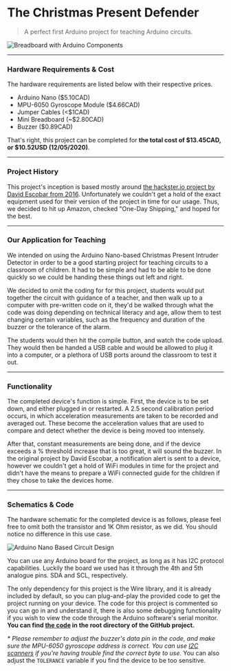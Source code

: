 # The Christmas Present Defender
> A perfect first Arduino project for teaching Arduino circuits.

![Breadboard with Arduino Components](https://i.imgur.com/bdLpcQq.png)

___
### Hardware Requirements & Cost
The hardware requirements are listed below with their respective prices.
* Arduino Nano ($5.10CAD)
* MPU-6050 Gyroscope Module ($4.66CAD)
* Jumper Cables (<$1CAD)
* Mini Breadboard (~$2.80CAD)
* Buzzer ($0.89CAD)

That's right, this project can be completed for **the total cost of $13.45CAD, or $10.52USD (12/05/2020)**.
___
### Project History
This project's inception is based mostly around [the hackster.io project by David Escobar from 2016](https://www.hackster.io/daescobar/christmas-presents-intruder-detector-f10581). Unfortunately we couldn't get a hold of the exact equipment used for their version of the project in time for our usage. Thus, we decided to hit up Amazon, checked "One-Day Shipping," and hoped for the best.

___
### Our Application for Teaching
We intended on using the Arduino Nano-based Christmas Present Intruder Detector in order to be a good starting project for teaching circuits to a classroom of children. It had to be simple and had to be able to be done quickly so we could be handing these things out left and right.

We decided to omit the coding for for this project, students would put together the circuit with guidance of a teacher, and then walk up to a computer with pre-written code on it, they'd be walked through what the code was doing depending on technical literacy and age, allow them to test changing certain variables, such as the frequency and duration of the buzzer or the tolerance of the alarm. 

The students would then hit the compile button, and watch the code upload. They would then be handed a USB cable and would be allowed to plug it into a computer, or a plethora of USB ports around the classroom to test it out.

___
### Functionality

The completed device's function is simple. First, the device is to be set down, and either plugged in or restarted. A 2.5 second calibration period occurs, in which acceleration measurements are taken to be recorded and averaged out. These become the acceleration values that are used to compare and detect whether the device is being moved too intensely.

After that, constant measurements are being done, and if the device exceeds a % threshold increase that is too great, it will sound the buzzer. In the original project by David Escobar, a notification alert is sent to a device, however we couldn't get a hold of WiFi modules in time for the project and didn't have the means to prepare a WiFi connected guide for the children if they chose to take the devices home. 

___

### Schematics & Code

The hardware schematic for the completed device is as follows, please feel free to omit both the transistor and 1K Ohm resistor, as we did. You should notice no difference in this use case.

![Arduino Nano Based Circuit Design](https://i.imgur.com/ces2FBo.png)

You can use any Arduino board for the project, as long as it has I2C protocol capabilities. Luckily the board we used has it through the 4th and 5th analogue pins. SDA and SCL, respectively.

The only dependency for this project is the Wire library, and it is already included by default, so you can plug-and-play the provided code to get the project running on your device. The code for this project is commented so you can go in and understand it, there is also some debugging functionality if you wish to view the code through the Arduino software's serial monitor. **You can find [the code](https://github.com/ridarf/christmas-present-defender/blob/main/code.cpp) in the root directory of the GitHub project.**

*\* Please remember to adjust the buzzer's data pin in the code, and make sure the MPU-6050 gyroscope address is correct. You can use [I2C scanners](https://playground.arduino.cc/Main/I2cScanner/) if you're having trouble find the correct byte to use.* You can also adjust the `TOLERANCE` variable if you find the device to be too sensitive.
